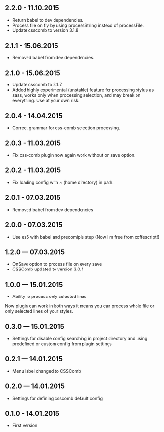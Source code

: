 ## 2.2.0 - 11.10.2015
* Return babel to dev dependencies.
* Process file on fly by using processString instead of processFile.
* Update csscomb to version 3.1.8

## 2.1.1 - 15.06.2015
* Removed babel from dev dependencies.

## 2.1.0 - 15.06.2015
* Update csscomb to 3.1.7.
* Added highly experimental (unstable) feature for processing stylus as sass, works only when processing selection, and may break on everything. Use at your own risk.

## 2.0.4 - 14.04.2015
* Correct grammar for css-comb selection processing.

## 2.0.3 - 11.03.2015
* Fix css-comb plugin now again work without on save option.

## 2.0.2 - 11.03.2015
* Fix loading config with ~ (home directory) in path.

## 2.0.1 - 07.03.2015
* Removed babel from dev dependencies

## 2.0.0 - 07.03.2015
* Use es6 with babel and precomiple step (Now I'm free from coffescript!)

## 1.2.0 — 07.03.2015
* OnSave option to process file on every save
* CSSComb updated to version 3.0.4

## 1.0.0 — 15.01.2015
* Ability to process only selected lines

Now plugin can work in both ways it means you can process whole file or only selected lines of your styles.

## 0.3.0 — 15.01.2015
* Settings for disable config searching in project directory and using predefined or custom config from plugin settings

## 0.2.1 — 14.01.2015
* Menu label changed to CSSComb

## 0.2.0 — 14.01.2015
* Settings for defining csscomb default config

## 0.1.0 - 14.01.2015
* First version
